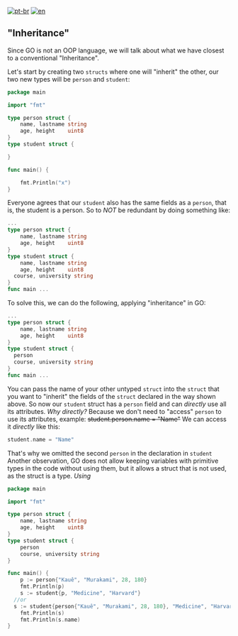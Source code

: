 [![pt-br](https://img.shields.io/badge/language-pt--br-green.svg)](https://github.com/kauemurakami/go-inheritance/blob/main/README.pt-br.md)
[![en](https://img.shields.io/badge/language-en-orange.svg)](https://github.com/kauemurakami/go-inheritance/blob/main/README.md)

## "Inheritance"
Since GO is not an OOP language, we will talk about what we have closest to a conventional "Inheritance".

Let's start by creating two ```structs``` where one will "inherit" the other, our two new types will be ```person``` and ```student```:  
```go
package main

import "fmt"

type person struct {
	name, lastname string
	age, height    uint8
}
type student struct {

}

func main() {

	fmt.Println("x")
}
```  
Everyone agrees that our ```student``` also has the same fields as a ```person```, that is, the student is a person. So to *NOT* be redundant by doing something like:  
```go
...
type person struct {
	name, lastname string
	age, height    uint8
}
type student struct {
	name, lastname string
	age, height    uint8
  course, university string
}
func main ...
```  
To solve this, we can do the following, applying "inheritance" in GO:  
```go
...
type person struct {
	name, lastname string
	age, height    uint8
}
type student struct {
  person
  course, university string
}
func main ...
```  
You can pass the name of your other untyped ```struct``` into the ```struct``` that you want to "inherit" the fields of the ```struct``` declared in the way shown above.
So now our ```student``` struct has a ```person``` field and can *directly* use all its attributes.
*Why directly?*
Because we don't need to "access" ```person``` to use its attributes, example:
~~student.person.name = "Name"~~
We can access it *directly* like this:  
```go
student.name = "Name"
```  
That's why we omitted the second ```person``` in the declaration in ```student```
Another observation, GO does not allow keeping variables with primitive types in the code without using them, but it allows a struct that is not used, as the struct is a type.
*Using*  
```go
package main

import "fmt"

type person struct {
	name, lastname string
	age, height    uint8
}
type student struct {
	person
	course, university string
}

func main() {
	p := person{"Kauê", "Murakami", 28, 180}
	fmt.Println(p)
	s := student{p, "Medicine", "Harvard"}
  //or
  s := student{person{"Kauê", "Murakami", 28, 180}, "Medicine", "Harvard"}
	fmt.Println(s)
	fmt.Println(s.name)
}
```  





